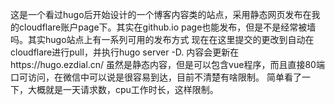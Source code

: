 这是一个看过hugo后开始设计的一个博客内容类的站点，采用静态网页发布在我的cloudflare账户page下。其实在github.io page也能发布，但是不是经常被墙吗。其实hugo站点上有一系列可用的发布方式
现在在这里提交的更改到自动在cloudflare进行pull，并执行hugo server -D.
内容会更新在https://hugo.ezdial.cn/
虽然是静态内容，但是可以包含vue程序，而且直接80端口可访问，在微信中可以说是很容易到达，目前不清楚有啥限制。
简单看了一下，大概就是一天请求数，cpu工作时长，这样限制。
